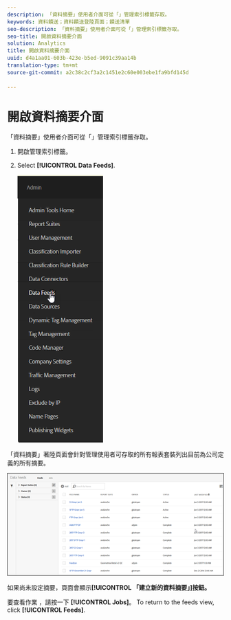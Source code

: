 ```yaml
---
description: 「資料摘要」使用者介面可從「」管理索引標籤存取。
keywords: 資料饋送；資料饋送登陸頁面；饋送清單
seo-description: 「資料摘要」使用者介面可從「」管理索引標籤存取。
seo-title: 開啟資料摘要介面
solution: Analytics
title: 開啟資料摘要介面
uuid: d4a1aa01-603b-423e-b5ed-9091c39aa14b
translation-type: tm+mt
source-git-commit: a2c38c2cf3a2c1451e2c60e003ebe1fa9bfd145d

---
```



# 開啟資料摘要介面

「資料摘要」使用者介面可從「」管理索引標籤存取。

1. 開啟管理索引標籤。 
1. Select **[!UICONTROL Data Feeds]**.

   ![Experience cloud功能表](assets/AdminMenu.png)

「資料摘要」著陸頁面會針對管理使用者可存取的所有報表套裝列出目前為公司定義的所有摘要。

![資料饋送清單](assets/feeds.png)

如果尚未設定摘要，頁面會顯示&#x200B;**[!UICONTROL 「建立新的資料摘要」]按鈕。**

要查看作業 [](../../../export/analytics-data-feed/c-data-feed-actions/t-feed-job-history.md#task_0D05F2D1B41B4E4A95B570DC78014480)，請按一下 **[!UICONTROL Jobs]**。 To return to the feeds view, click **[!UICONTROL Feeds]**.